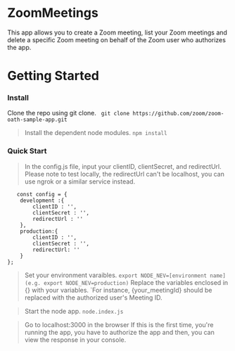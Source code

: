 # ZoomMeetings
This app allows you to create a Zoom meeting, list your Zoom meetings and delete a specific Zoom meeting on behalf of the Zoom user who authorizes the app.

# Getting Started

### Install

Clone the repo using git clone.
` git clone https://github.com/zoom/zoom-oath-sample-app.git`

> Install the dependent node modules.
``` npm install ```

### Quick Start



> In the config.js file, input your clientID, clientSecret, and redirectUrl. Please note to test locally, the redirectUrl can't be localhost, you can use ngrok or a similar service instead. 
``` 
   const config = {
	development :{
		clientID : '',
		clientSecret : '',
		redirectUrl : ''
	},
	production:{	
		clientID : '',
		clientSecret : '',
		redirectUrl: ''
	}
}; 
```
> Set your environment varaibles.
` export NODE_NEV=[environment name] (e.g. export NODE_NEV=production) `
> Replace the variables enclosed in {} with your variables. 
`For instance, {your_meetingId} should be replaced with the authorized user's Meeting ID. 

> Start the node app.
` node.index.js `

> Go to localhost:3000 in the browser
If this is the first time, you're running the app, you have to authorize the app and then, you can view the response in your console.
